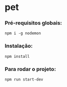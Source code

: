 # pet


### Pré-requisitos globais:
`npm i -g nodemon`

### Instalação:
`npm install`

### Para rodar o projeto:
`npm run start-dev`